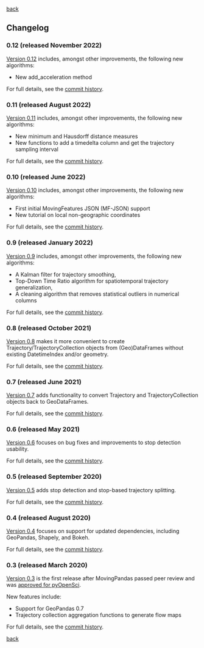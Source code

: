 [back](./index)

## Changelog

### 0.12 (released November 2022)

[Version 0.12](https://github.com/anitagraser/movingpandas/releases/tag/v0.12) 
includes, amongst other improvements, the following new algorithms:
 
* New add_acceleration method

For full details, see the 
[commit history](https://github.com/anitagraser/movingpandas/compare/v0.11...v0.12).

### 0.11 (released August 2022)

[Version 0.11](https://github.com/anitagraser/movingpandas/releases/tag/v0.11) 
includes, amongst other improvements, the following new algorithms:
 
* New minimum and Hausdorff distance measures
* New functions to add a timedelta column and get the trajectory sampling interval

For full details, see the 
[commit history](https://github.com/anitagraser/movingpandas/compare/v0.10...v0.11).

### 0.10 (released June 2022)

[Version 0.10](https://github.com/anitagraser/movingpandas/releases/tag/v0.10) 
includes, amongst other improvements, the following new algorithms:
 
* First initial MovingFeatures JSON (MF-JSON) support
* New tutorial on local non-geographic coordinates

For full details, see the 
[commit history](https://github.com/anitagraser/movingpandas/compare/v0.9...v0.10).

### 0.9 (released January 2022)

[Version 0.9](https://github.com/anitagraser/movingpandas/releases/tag/v0.9) 
includes, amongst other improvements, the following new algorithms:
 
* A Kalman filter for trajectory smoothing, 
* Top-Down Time Ratio algorithm for spatiotemporal trajectory generalization, 
* A cleaning algorithm that removes statistical outliers in numerical columns  

For full details, see the 
[commit history](https://github.com/anitagraser/movingpandas/compare/v0.8rc1...v0.9).

### 0.8 (released October 2021)

[Version 0.8](https://github.com/anitagraser/movingpandas/releases/tag/v0.8rc1) 
makes it more convenient to create Trajectory/TrajectoryCollection objects from 
(Geo)DataFrames without existing DatetimeIndex and/or geometry.

For full details, see the 
[commit history](https://github.com/anitagraser/movingpandas/compare/v0.7rc1...v0.8rc1).

### 0.7 (released June 2021)

[Version 0.7](https://github.com/anitagraser/movingpandas/releases/tag/v0.7rc1) 
adds functionality to convert Trajectory and TrajectoryCollection objects back to 
GeoDataFrames.

For full details, see the 
[commit history](https://github.com/anitagraser/movingpandas/compare/v0.6rc1...v0.7rc1).

### 0.6 (released May 2021)

[Version 0.6](https://github.com/anitagraser/movingpandas/releases/tag/v0.6rc1) focuses 
on bug fixes and improvements to stop detection usability.

For full details, see the 
[commit history](https://github.com/anitagraser/movingpandas/compare/v0.5rc1...v0.6rc1).

### 0.5 (released September 2020)

[Version 0.5](https://github.com/anitagraser/movingpandas/releases/tag/v0.5rc1) adds 
stop detection and stop-based trajectory splitting.

For full details, see the 
[commit history](https://github.com/anitagraser/movingpandas/compare/v0.4rc1...v0.5rc1).

### 0.4 (released August 2020)

[Version 0.4](https://github.com/anitagraser/movingpandas/releases/tag/v0.4rc1) focuses 
on support for updated dependencies, including GeoPandas, Shapely, and Bokeh. 

For full details, see the 
[commit history](https://github.com/anitagraser/movingpandas/compare/v0.3.rc1...v0.4rc1).

### 0.3 (released March 2020)

[Version 0.3](https://github.com/anitagraser/movingpandas/releases/tag/v0.3.rc1) is the 
first release after MovingPandas passed peer review and was 
[approved for pyOpenSci](https://github.com/pyOpenSci/software-review/issues/18).

New features include:

* Support for GeoPandas 0.7
* Trajectory collection aggregation functions to generate flow maps

For full details, see the [commit history](https://github.com/anitagraser/movingpandas/commits/v0.3.rc1).

[back](./index)
